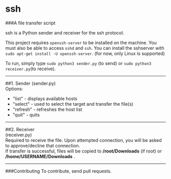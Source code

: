 # ssh
###A file transfer script

ssh is a Python sender and receiver for the ssh protocol.

This project requires `openssh-server` to be installed on the machine. You must also be able to access `sshd` and `ssh`.
You can install the sshserver with `sudo apt-get install -U openssh-server`. (for now, only Linux is supported)


To run, simply type `sudo python3 sender.py` (to send) or `sudo python3 receiver.py`(to receive).

---
##1. Sender
(sender.py)  
Options:  
* "list" - displays available hosts  
* "select" - used to select the target and transfer the file(s)  
* "refresh" - refreshes the host list  
* "quit" - quits  
  
---  
  
##2. Receiver  
(receiver.py)  
Required to receive the file. Upon attempted connection, you will be asked to approve/decline that connection.  
If transfer is successful, files will be copied to **/root/Downloads** (if root) or **/home/USERNAME/Downloads** .  

---
###Contributing
To contribute, send pull requests.
